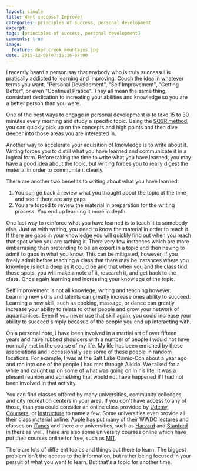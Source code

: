 ```yaml
---
layout: single
title: Want success? Improve!
categories: principles of success, personal development
excerpt:
tags: [principles of success, personal development]
comments: true
image:
  feature: deer_creek_mountains.jpg
date: 2015-12-09T07:15:16-07:00
---
```

I recently heard a person say that anybody who is truly successul is pratically addicted to learning and improving. Couch the idea in whatever terms you want. "Personal Development", "Self Improvement", "Getting Better", or even "Continual Pratice". They all mean the same thing, consistant dedication to increating your abilities and knowledge so you are a better person than you were.

One of the best ways to engage in personal development is to take 15 to 30 minutes every morning and study a specific topic. Using the [SQ3R method][sq3r], you can quickly pick up on the concepts and high points and then dive deeper into those areas you are interested in.

Another way to accelerate your aquisition of knowledge is to write about it. Writing forces you to distill what you have learned and communicate it in a logical form. Before taking the time to write what you have learned, you may have a good idea about the topic, but writing forces you to really digest the material in order to communite it clearly.

There are another two benefits to writing about what you have learned:

1. You can go back a review what you thought about the topic at the time and see if there are any gaps
2. You are forced to review the material in preparation for the writing process. You end up learning it more in depth.

One last way to reinforce what you have learned is to teach it to somebody else. Just as with writing, you need to know the material in order to teach it. If there are gaps in your knowledge you will quickly find out when you reach that spot when you are taching it. There very few instances which are more embarrasing than pretending to be an expert in a topic and then having to admit to gaps in what you know. This can be mitigated, however, if you freely admit before teaching a class that there may be instances where you knowlege is not a deep as it could be and that when you and the class find those spots, you will make a note of it, research it, and get back to the class. Once again learning and increasing your knowlege of the topic.

Self improvement is not all knowlege, writing and teaching however. Learning new skills and talents can greatly increase ones ability to succeed. Learning a new skill, such as cooking, massage, or dance can greatly increase your ability to relate to other people and grow your network of aquantanices. Even if you never use that skill again, you could increase your ability to succeed simply becasue of the people you end up interacting with.

On a personal note, I have been involved in a martial art of over fifteen years and have rubbed shoulders with a number of people I would not have normally met in the course of my life. My life has been enriched by these associations and I occasionally see some of these poeple in random locations. For example, I was at the Salt Lake Comic-Con about a year ago and ran into one of the people I had met through Aikido. We talked for a while and caught up on some of what was going on in his life. It was a plesant reunion and something that would not have happened if I had not been involved in that activity.

You can find classes offered by many universities, community colledges and city recreation centers in your area. If you don't have access to any of those, than you could consider an online class provided by [Udemy][udemy], [Coursera][coursera], or [Instructure][instructure] to name a few. Some universities even provide all their class material online. Apple has put many of their WWDC lectures and classes on [iTunes][wwdc] and there are universities, such as [Harvard][harvard] and [Stanford][stanford] in there as well. There are also some university courses online which have put their courses online for free, such as [MIT][mit].

There are lots of different topics and things out there to learn. The biggest problem isn't the access to the information, but rather being focused in your persuit of what you want to learn. But that's a topic for another time.

[sq3r]: http://www.digitalbias.com/learning,/sq3r,/memory/learning/
[udemy]: https://www.udemy.com/
[coursera]: https://www.coursera.org/
[instructure]: https://www.instructure.com/
[wwdc]: https://itunes.apple.com/us/app/wwdc/id640199958?mt=8
[apple_developer]: https://developer.apple.com/videos/
[stanford]: http://itunes.stanford.edu/
[harvard]: https://itunes.apple.com/us/institution/harvard-university/id379060688
[mit]: http://ocw.mit.edu/index.htm

